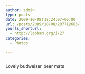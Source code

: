 ```yaml
---
author: admin
type: posts
date: 2009-10-08T18:24:07+00:00
url: /posts/2009/10/08/207712683/
yourls_shorturl:
  - http://lobban.org/i/27
categories:
  - Photos

---
```

<div class="figure">
  <img src="http://andy.lobban.org/photo/1280/207712683/1/tumblr_kr7kg3ipz91qzrl7b" alt="" />
</div>

Lovely budweiser beer mats
